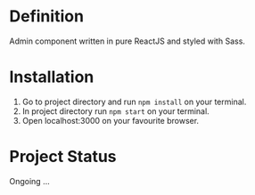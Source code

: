 # Definition
Admin component written in pure ReactJS and styled with Sass.


# Installation
1. Go to project directory and run ```npm install``` on your terminal.
2. In project directory run ```npm start``` on your terminal.
3. Open localhost:3000 on your favourite browser.


# Project Status
Ongoing ...
